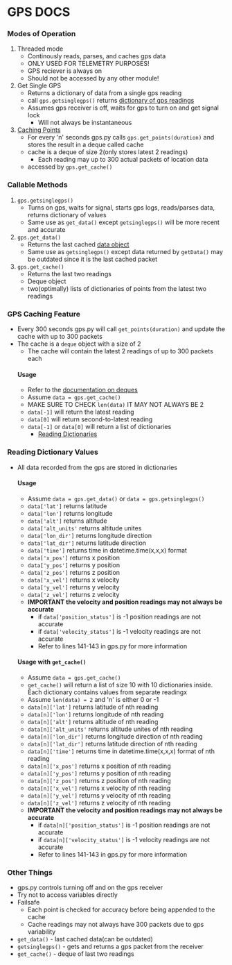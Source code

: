 # GPS DOCS
### Modes of Operation
1. Threaded mode
    * Continously reads, parses, and caches gps data
    * ONLY USED FOR TELEMETRY PURPOSES!
    * GPS reciever is always on
    * Should not be accessed by any other module!
2. Get Single GPS
    * Returns a dictionary of data from a single gps reading
    * call `gps.getsinglegps()` returns [dictionary of gps readings](#reading-dictionary-values)
    * Assumes gps receiver is off, waits for gps to turn on and get signal lock
        * Will not always be instantaneous
 4. [Caching Points](#gps-caching-feature)
    * For every 'n' seconds gps.py calls `gps.get_points(duration)` and stores the result in a deque called cache
    * cache is a deque of size 2(only stores latest 2 readings)
        * Each reading may up to 300 actual packets of location data 
    * accessed by `gps.get_cache()`
### Callable Methods
1. `gps.getsinglegps()` 
    * Turns on gps, waits for signal, starts gps logs, reads/parses data, returns dictionary of values
    * Same use as `get_data()` except `getsinglegps()` will be more recent and accurate
2. `gps.get_data()`
    * Returns the last cached [data object](#reading-dictionary-values)
    * Same use as `getsinglegps()` except data returned by `getData()` may be outdated since it is the last cached packet
3. `gps.get_cache()`
    * Returns the last two readings
    * Deque object
    * two(optimally) lists of dictionaries of points from the latest two readings    

### GPS Caching Feature
* Every 300 seconds gps.py will call `get_points(duration)` and update the cache with up to 300 packets
* The cache is a `deque` object with a size of 2
    * The cache will contain the latest 2 readings of up to 300 packets each   
    #### Usage
    * Refer to the [documentation on deques](https://docs.python.org/2/library/collections.html#collections.deque)
    * Assume `data = gps.get_cache()`
    * MAKE SURE TO CHECK `len(data)` IT MAY NOT ALWAYS BE 2
    * `data[-1]` will return the latest reading
    * `data[0]` will return second-to-latest reading
    * `data[-1]` or `data[0]` will return a list of dictionaries
        * [Reading Dictionaries](#reading-dictionary-values)


### Reading Dictionary Values
* All data recorded from the gps are stored in dictionaries
    #### Usage
    * Assume `data = gps.get_data()` or `data = gps.getsinglegps()`
    * `data['lat']` returns latitude
    * `data['lon']` returns longitude
    * `data['alt']` returns altitude
    * `data['alt_units'` returns altitude unites
    * `data['lon_dir']` returns longitude direction
    * `data['lat_dir']` returns latitude direction
    * `data['time']` returns time in datetime.time(x,x,x) format
    * `data['x_pos']` returns x position
    * `data['y_pos']` returns y position
    * `data['z_pos']` returns z position
    * `data['x_vel']` returns x velocity
    * `data['y_vel']` returns y velocity
    * `data['z_vel']` returns z velocity
    * **IMPORTANT the velocity and position readings may not always be accurate**
        * if `data['position_status']` is -1 position readings are not accurate
        * if `data['velocity_status']` is -1 velocity readings are not accurate
        * Refer to lines 141-143 in gps.py for more information
    #### Usage with `get_cache()`    
    * Assume `data = gps.get_cache()`
    * `get_cache()` will return a list of size 10 with 10 dictionaries inside. Each dictionary contains values from separate readingx
    * Assume `len(data) = 2` and 'n' is either 0 or -1
    * `data[n]['lat']` returns latitude of nth reading
    * `data[n]['lon']` returns longitude of nth reading
    * `data[n]['alt']` returns altitude of nth reading
    * `data[n]['alt_units'` returns altitude unites of nth reading
    * `data[n]['lon_dir']` returns longitude direction of nth reading
    * `data[n]['lat_dir']` returns latitude direction of nth reading
    * `data[n]['time']` returns time in datetime.time(x,x,x) format of nth reading
    * `data[n]['x_pos']` returns x position of nth reading
    * `data[n]['y_pos']` returns y position of nth reading
    * `data[n]['z_pos']` returns z position of nth reading
    * `data[n]['x_vel']` returns x velocity of nth reading
    * `data[n]['y_vel']` returns y velocity of nth reading
    * `data[n]['z_vel']` returns z velocity of nth reading
    * **IMPORTANT the velocity and position readings may not always be accurate**
        * if `data[n]['position_status']` is -1 position readings are not accurate
        * if `data[n]['velocity_status']` is -1 velocity readings are not accurate
        * Refer to lines 141-143 in gps.py for more information

### Other Things
* gps.py controls turning off and on the gps receiver
* Try not to access variables directly
* Failsafe
    * Each point is checked for accuracy before being appended to the cache
    * Cache readings may not always have 300 packets due to gps variability
* `get_data()` - last cached data(can be outdated)
* `getsinglegps()` - gets and returns a gps packet from the receiver
* `get_cache()` - deque of last two readings